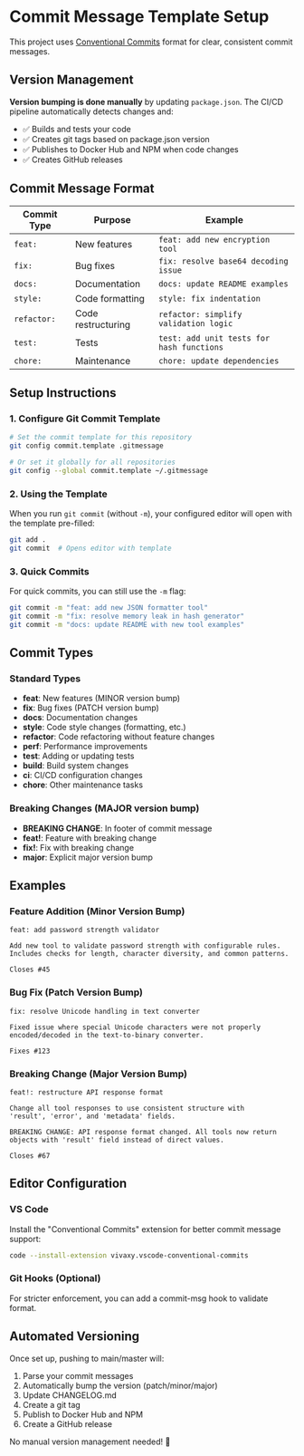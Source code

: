 # Commit Message Template Setup

This project uses [Conventional Commits](https://www.conventionalcommits.org/) format for clear, consistent commit messages.

## Version Management

**Version bumping is done manually** by updating `package.json`. The CI/CD pipeline automatically detects changes and:

- ✅ Builds and tests your code
- ✅ Creates git tags based on package.json version
- ✅ Publishes to Docker Hub and NPM when code changes
- ✅ Creates GitHub releases

## Commit Message Format

| Commit Type | Purpose | Example |
|-------------|---------|---------|
| `feat:` | New features | `feat: add new encryption tool` |
| `fix:` | Bug fixes | `fix: resolve base64 decoding issue` |
| `docs:` | Documentation | `docs: update README examples` |
| `style:` | Code formatting | `style: fix indentation` |
| `refactor:` | Code restructuring | `refactor: simplify validation logic` |
| `test:` | Tests | `test: add unit tests for hash functions` |
| `chore:` | Maintenance | `chore: update dependencies` |

## Setup Instructions

### 1. Configure Git Commit Template

```bash
# Set the commit template for this repository
git config commit.template .gitmessage

# Or set it globally for all repositories
git config --global commit.template ~/.gitmessage
```

### 2. Using the Template

When you run `git commit` (without `-m`), your configured editor will open with the template pre-filled:

```bash
git add .
git commit  # Opens editor with template
```

### 3. Quick Commits

For quick commits, you can still use the `-m` flag:

```bash
git commit -m "feat: add new JSON formatter tool"
git commit -m "fix: resolve memory leak in hash generator"
git commit -m "docs: update README with new tool examples"
```

## Commit Types

### Standard Types
- **feat**: New features (MINOR version bump)
- **fix**: Bug fixes (PATCH version bump)
- **docs**: Documentation changes
- **style**: Code style changes (formatting, etc.)
- **refactor**: Code refactoring without feature changes
- **perf**: Performance improvements
- **test**: Adding or updating tests
- **build**: Build system changes
- **ci**: CI/CD configuration changes
- **chore**: Other maintenance tasks

### Breaking Changes (MAJOR version bump)
- **BREAKING CHANGE**: In footer of commit message
- **feat!**: Feature with breaking change
- **fix!**: Fix with breaking change
- **major**: Explicit major version bump

## Examples

### Feature Addition (Minor Version Bump)
```
feat: add password strength validator

Add new tool to validate password strength with configurable rules.
Includes checks for length, character diversity, and common patterns.

Closes #45
```

### Bug Fix (Patch Version Bump)
```
fix: resolve Unicode handling in text converter

Fixed issue where special Unicode characters were not properly
encoded/decoded in the text-to-binary converter.

Fixes #123
```

### Breaking Change (Major Version Bump)
```
feat!: restructure API response format

Change all tool responses to use consistent structure with
'result', 'error', and 'metadata' fields.

BREAKING CHANGE: API response format changed. All tools now return
objects with 'result' field instead of direct values.

Closes #67
```

## Editor Configuration

### VS Code
Install the "Conventional Commits" extension for better commit message support:
```bash
code --install-extension vivaxy.vscode-conventional-commits
```

### Git Hooks (Optional)
For stricter enforcement, you can add a commit-msg hook to validate format.

## Automated Versioning

Once set up, pushing to main/master will:
1. Parse your commit messages
2. Automatically bump the version (patch/minor/major)
3. Update CHANGELOG.md
4. Create a git tag
5. Publish to Docker Hub and NPM
6. Create a GitHub release

No manual version management needed! 🎉
